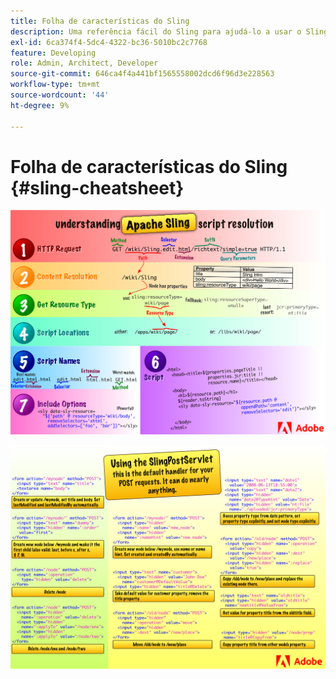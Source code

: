 ```yaml
---
title: Folha de características do Sling
description: Uma referência fácil do Sling para ajudá-lo a usar o SlingPostServlet, o manipulador padrão para suas solicitações de POST.
exl-id: 6ca374f4-5dc4-4322-bc36-5010bc2c7768
feature: Developing
role: Admin, Architect, Developer
source-git-commit: 646ca4f4a441bf1565558002dcd6f96d3e228563
workflow-type: tm+mt
source-wordcount: '44'
ht-degree: 9%

---
```


# Folha de características do Sling {#sling-cheatsheet}

![Compreender a resolução do script do Apache Sling.](assets/sling-cheatsheet-01.png)

![Usando o SlingPostServlet - esse é o manipulador padrão para suas solicitações POST; ele pode fazer quase tudo.](assets/sling-cheatsheet-02.png)
